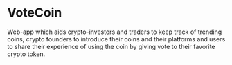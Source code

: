 # VoteCoin
Web-app which aids crypto-investors and traders to keep track of trending coins, crypto founders to introduce their coins and their platforms and users to share their experience of using the coin by giving vote to their favorite crypto token.
